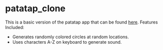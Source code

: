 # patatap_clone

This is a basic version of the patatap app that can be found [here](https://www.patatap.com "Patatap HomePage"). 
Features Included:
- Generates randomly colored circles at random locations. 
- Uses characters A-Z on keyboard to generate sound.
